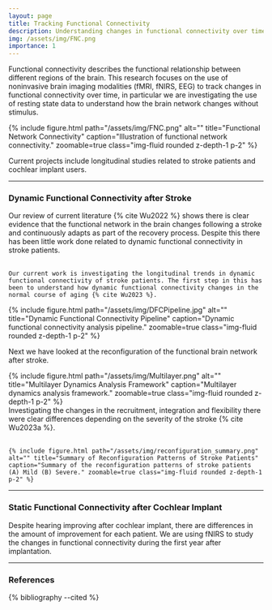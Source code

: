 ```yaml
---
layout: page
title: Tracking Functional Connectivity
description: Understanding changes in functional connectivity over time
img: /assets/img/FNC.png
importance: 1
---
```


Functional connectivity describes the functional relationship between different regions of the brain. This research focuses on the use of noninvasive brain imaging modalities (fMRI, fNIRS, EEG) to track changes in functional connectivity over time, in particular we are investigating the use of resting state data to understand how the brain network changes without stimulus.

<div class="row justify-content-center">
  <div class="col-sm-8 mt-3 mt-md-0">
    {% include figure.html path="/assets/img/FNC.png" alt="" title="Functional Network Connectivity" caption="Illustration of functional network connectivity." zoomable=true class="img-fluid rounded z-depth-1 p-2" %}
  </div>
</div>

Current projects include longitudinal studies related to stroke patients and cochlear implant users.

---
### Dynamic Functional Connectivity after Stroke

<div class="row align-items-center">
  <div class="col-sm-4 mt-3 mt-md-0">
    Our review of current literature {% cite Wu2022 %} shows there is clear evidence that the functional network in the brain changes following a stroke and continuously adapts as part of the recovery process. Despite this there has been little work done related to dynamic functional connectivity in stroke patients.<br/><br/>

    Our current work is investigating the longitudinal trends in dynamic functional connectivity of stroke patients. The first step in this has been to understand how dynamic functional connectivity changes in the normal course of aging {% cite Wu2023 %}.
  </div>
  <div class="col-sm-8 mt-3 mt-md-0">
    {% include figure.html path="/assets/img/DFCPipeline.jpg" alt="" title="Dynamic Functional Connectivity Pipeline" caption="Dynamic functional connectivity analysis pipeline." zoomable=true class="img-fluid rounded z-depth-1 p-2" %}
  </div>
</div>

Next we have looked at the reconfiguration of the functional brain network after stroke.

<div class="row align-items-center">
  <div class="col-sm-6 mt-3 mt-md-0">
    {% include figure.html path="/assets/img/Multilayer.png" alt="" title="Multilayer Dynamics Analysis Framework" caption="Multilayer dynamics analysis framework." zoomable=true class="img-fluid rounded z-depth-1 p-2" %}
  </div>
  <div class="col-sm-6 mt-3 mt-md-0">
    Investigating the changes in the recruitment, integration and flexibility there were clear differences depending on the severity of the stroke {% cite Wu2023a %}.<br/><br/>

    {% include figure.html path="/assets/img/reconfiguration_summary.png" alt="" title="Summary of Reconfiguration Patterns of Stroke Patients" caption="Summary of the reconfiguration patterns of stroke patients (A) Mild (B) Severe." zoomable=true class="img-fluid rounded z-depth-1 p-2" %}
  </div>
</div>

---

### Static Functional Connectivity after Cochlear Implant

Despite hearing improving after cochlear implant, there are differences in the amount of improvement for each patient. We are using fNIRS to study the changes in functional connectivity during the first year after implantation.

---

### References
<div class="references">
  {% bibliography --cited %}
</div>
